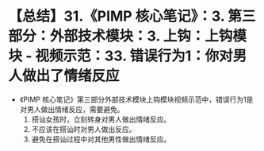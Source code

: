 # 【总结】31.《PIMP 核心笔记》：3. 第三部分：外部技术模块：3. 上钩：上钩模块 - 视频示范：33. 错误行为1：你对男人做出了情绪反应

-   《PIMP 核心笔记》第三部分外部技术模块上钩模块视频示范中，错误行为1是对男人做出情绪反应，需要避免。
    1.  搭讪女孩时，立刻转身对男人做出情绪反应。
    2.  不应该在搭讪时对男人做出反应。
    3.  避免在搭讪过程中对其他男性做出情绪反应。